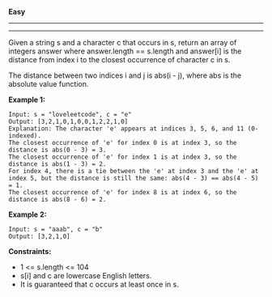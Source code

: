 **Easy**

---
---

Given a string s and a character c that occurs in s, return an array of integers answer where answer.length == s.length and answer[i] is the distance from index i to the closest occurrence of character c in s.

The distance between two indices i and j is abs(i - j), where abs is the absolute value function.

 
**Example 1:**

    Input: s = "loveleetcode", c = "e"
    Output: [3,2,1,0,1,0,0,1,2,2,1,0]
    Explanation: The character 'e' appears at indices 3, 5, 6, and 11 (0-indexed).
    The closest occurrence of 'e' for index 0 is at index 3, so the distance is abs(0 - 3) = 3.
    The closest occurrence of 'e' for index 1 is at index 3, so the distance is abs(1 - 3) = 2.
    For index 4, there is a tie between the 'e' at index 3 and the 'e' at index 5, but the distance is still the same: abs(4 - 3) == abs(4 - 5) = 1.
    The closest occurrence of 'e' for index 8 is at index 6, so the distance is abs(8 - 6) = 2.


**Example 2:**

    Input: s = "aaab", c = "b"
    Output: [3,2,1,0]
 

**Constraints:**

* 1 <= s.length <= 104
* s[i] and c are lowercase English letters.
* It is guaranteed that c occurs at least once in s.